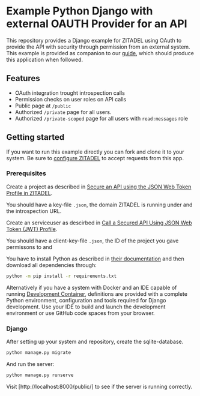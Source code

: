 # Example Python Django with external OAUTH Provider for an API

This repository provides a Django example for ZITADEL using OAuth to provide the API with security through permission from an external system.
This example is provided as companion to our [guide](https://zitadel.com/docs/examples/login/django),
which should produce this application when followed.

## Features

- OAuth integration trought introspection calls
- Permission checks on user roles on API calls
- Public page at `/public`
- Authorized `/private` page for all users.
- Authorized `/private-scoped` page for all users with `read:messages` role

## Getting started

If you want to run this example directly you can fork and clone it to your system.
Be sure to [configure ZITADEL](https://docs-git-docs-example-symfony-zitadel.vercel.app/docs/examples/login/symfony#zitadel-setup) to accept requests from this app.

### Prerequisites

Create a project as described in [Secure an API using the JSON Web Token Profile in ZITADEL](https://github.com/zitadel/examples-api-access-and-token-introspection/blob/main/api-jwt/README.md).

You should have a key-file `.json`, the domain ZITADEL is running under and the introspection URL.

Create an serviceuser as descirbed in [Call a Secured API Using JSON Web Token (JWT) Profile](https://github.com/zitadel/examples-api-access-and-token-introspection/tree/main/service-user-jwt).

You should have a client-key-file `.json`, the ID of the project you gave permissons to and 

You have to install Python as described in [their documentation](https://wiki.python.org/moin/BeginnersGuide/Download) and then download all dependencies through:

```bash
python -m pip install -r requirements.txt
```

Alternatively if you have a system with Docker and an IDE capable of running [Development Container](https://containers.dev/),
definitions are provided with a complete Python environment, configuration and tools required for Django development.
Use your IDE to build and launch the development environment or use GitHub code spaces from your browser.

### Django

After setting up your system and repository, create the sqlite-database.

```bash
python manage.py migrate
```

And run the server:

```bash
python manage.py runserve
```

Visit [http://localhost:8000/public/] to see if the server is running correctly.